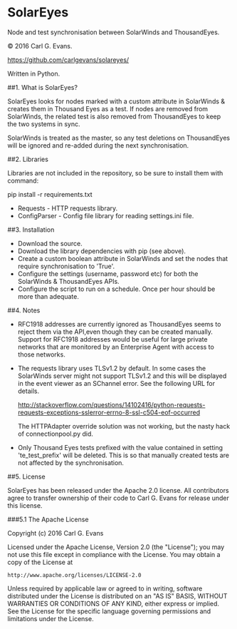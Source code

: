 SolarEyes
==========

Node and test synchronisation between SolarWinds and ThousandEyes.

© 2016 Carl G. Evans.

https://github.com/carlgevans/solareyes/

Written in Python.

##1. What is SolarEyes?

SolarEyes looks for nodes marked with a custom attribute in SolarWinds & creates them in Thousand Eyes as a test. If
nodes are removed from SolarWinds, the related test is also removed from ThousandEyes to keep the two systems in sync.

SolarWinds is treated as the master, so any test deletions on ThousandEyes will be ignored and re-added during the
next synchronisation.

##2. Libraries

Libraries are not included in the repository, so be sure to install them with command:

pip install -r requirements.txt

* Requests - HTTP requests library.
* ConfigParser - Config file library for reading settings.ini file.

##3. Installation

* Download the source.
* Download the library dependencies with pip (see above).
* Create a custom boolean attribute in SolarWinds and set the nodes that require synchronisation to 'True'.
* Configure the settings (username, password etc) for both the SolarWinds & ThousandEyes APIs.
* Configure the script to run on a schedule. Once per hour should be more than adequate.

##4. Notes

* RFC1918 addresses are currently ignored as ThousandEyes seems to reject them via the API,even though they
  can be created manually. Support for RFC1918 addresses would be useful for large private networks that are
  monitored by an Enterprise Agent with access to those networks.
* The requests library uses TLSv1.2 by default. In some cases the SolarWinds server might not support TLSv1.2 and this
  will be displayed in the event viewer as an SChannel error. See the following URL for details.

  http://stackoverflow.com/questions/14102416/python-requests-requests-exceptions-sslerror-errno-8-ssl-c504-eof-occurred

  The HTTPAdapter override solution was not working, but the nasty hack of connectionpool.py did.

* Only Thousand Eyes tests prefixed with the value contained in setting 'te_test_prefix' will be deleted. This is
  so that manually created tests are not affected by the synchronisation.

##5. License

SolarEyes has been released under the Apache 2.0 license. All contributors agree to transfer ownership of their
code to Carl G. Evans for release under this license.

###5.1 The Apache License

Copyright (c) 2016 Carl G. Evans

Licensed under the Apache License, Version 2.0 (the "License");
you may not use this file except in compliance with the License.
You may obtain a copy of the License at

    http://www.apache.org/licenses/LICENSE-2.0

Unless required by applicable law or agreed to in writing, software
distributed under the License is distributed on an "AS IS" BASIS,
WITHOUT WARRANTIES OR CONDITIONS OF ANY KIND, either express or implied.
See the License for the specific language governing permissions and
limitations under the License.
